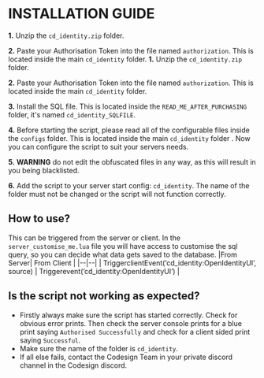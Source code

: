 # INSTALLATION GUIDE
**1.** Unzip the `cd_identity.zip` folder.

**2.** Paste your Authorisation Token into the file named `authorization`. This is located inside the main `cd_identity` folder.
**1.** Unzip the `cd_identity.zip` folder.

**2.** Paste your Authorisation Token into the file named `authorization`. This is located inside the main `cd_identity` folder.

**3.** Install the SQL file. This is located inside the `READ_ME_AFTER_PURCHASING` folder, it's named `cd_identity_SQLFILE`.

 **4.** Before starting the script, please read all of the configurable files inside the `configs` folder. This is located inside the main `cd_identity` folder . Now you can configure the script to suit your servers needs.
 
 **5.** **WARNING** do not edit the obfuscated files in any way, as this will result in you being blacklisted.
 
 **6.** Add the script to your server start config: `cd_identity`. The name of the folder must not be changed or the script will not function correctly.

## How to use?
This can be triggered from the server or client. In the `server_customise_me.lua` file you will have access to customise the sql query, so you can decide what data gets saved to the database.
|From Server| From Client |
|--|--|
| TriggerclientEvent(‘cd_identity:OpenIdentityUI’, source) | Triggerevent(’cd_identity:OpenIdentityUI’) |

## Is the script not working as expected?
- Firstly always make sure the script has started correctly. Check for obvious error prints. Then check the server console prints for a blue print saying `Authorised Successfully` and check for a client sided print saying `Successful`.
- Make sure the name of the folder is `cd_identity`.
- If all else fails, contact the Codesign Team in your private discord channel in the Codesign discord.
